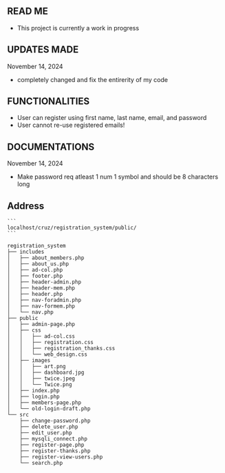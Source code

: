 ## READ ME
  - This project is currently a work in progress


## UPDATES MADE
  November 14, 2024
  - completely changed and fix the entirerity of my code


## FUNCTIONALITIES
  - User can register using first name, last name, email, and password
  - User cannot re-use registered emails!


## DOCUMENTATIONS
  November 14, 2024
  - Make password req atleast 1 num 1 symbol and should be 8 characters long

## Address

    ```
    localhost/cruz/registration_system/public/
    ```

```
registration_system
├── includes
│   ├── about_members.php
│   ├── about_us.php
│   ├── ad-col.php
│   ├── footer.php
│   ├── header-admin.php
│   ├── header-mem.php
│   ├── header.php
│   ├── nav-foradmin.php
│   ├── nav-formem.php
│   └── nav.php
├── public
│   ├── admin-page.php
│   ├── css
│   │   ├── ad-col.css
│   │   ├── registration.css
│   │   ├── registration_thanks.css
│   │   └── web_design.css
│   ├── images
│   │   ├── art.png
│   │   ├── dashboard.jpg
│   │   ├── twice.jpeg
│   │   └── Twice.png
│   ├── index.php
│   ├── login.php
│   ├── members-page.php
│   └── old-login-draft.php
└── src
    ├── change-password.php
    ├── delete_user.php
    ├── edit_user.php
    ├── mysqli_connect.php
    ├── register-page.php
    ├── register-thanks.php
    ├── register-view-users.php
    └── search.php

```